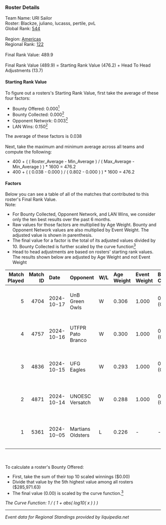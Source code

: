 ### Roster Details<br />
Team Name: URI Sailor<br />
Roster: Blackze, juliano, lucasss, pertile, pvL<br />
Global Rank: [544](../../standings_global_2025_02_28.md)<br />
<br />
Region: [Americas]( ../../standings_americas_2025_02_28.md)<br />
Regional Rank: [122]( ../../standings_americas_2025_02_28.md)<br />
<br />
Final Rank Value:  489.9<br />
<br />
Final Rank Value (489.9) = Starting Rank Value (476.2) + Head To Head Adjustments (13.7)<br />

#### Starting Rank Value<br />
To figure out a rosters's Starting Rank Value, first take the average of these four factors:<br />
- Bounty Offered: 0.000[<sup>1</sup>](#table2)
- Bounty Collected: 0.000[<sup>2</sup>](#table1)
- Opponent Network: 0.003[<sup>2</sup>](#table1)
- LAN Wins: 0.150[<sup>2</sup>](#table1)

The average of these factors is 0.038<br />
<br />
Next, take the maximum and minimum average across all teams and compute the following:<br />
- 400 + ( ( Roster_Average - Min_Average ) / ( Max_Average - Min_Average ) ) * 1600 = 476.2
- 400 + ( ( 0.038 - 0.000 ) / ( 0.802 - 0.000 ) ) * 1600 = 476.2


#### Factors<br />
Below you can see a table of all of the matches that contributed to this roster's Final Rank Value.<br />
Note:<br />

- For Bounty Collected, Opponent Network, and LAN Wins, we consider only the ten best results over the past 6 months.
- Raw values for those factors are multiplied by Age Weight. Bounty and Opponent Network values are also multiplied by Event Weight. The adjusted value is shown in parenthesis.
- The final value for a factor is the total of its adjusted values divided by 10. Bounty Collected is further scaled by the curve function[<sup>3</sup>](#curveFunction)
- Head to head adjustments are based on rosters' starting rank values. The results shown below are adjusted by Age Weight and not Event Weight
<span id="table1"></span><br />


| Match Played | Match ID | Date       | Opponent          | W/L | Age Weight | Event Weight | Bounty Collected | Opponent Network | LAN Wins  | H2H Adj. | Roster                                  |
| -: | -: | :- | :- | :- | :- | :- | :- | :- | :- | -: | :- |
|            5 |     4704 | 2024-10-17 | UnB Green Owls    | W   | 0.306      | 1.000        | 0.000 (0.000)    | 0.043 (0.013)    | 1 (0.306) |     4.59 | Blackze, juliano, lucasss, pertile, pvL |
|            4 |     4757 | 2024-10-16 | UTFPR Pato Branco | W   | 0.300      | 1.000        | 0.000 (0.000)    | 0.044 (0.013)    | 1 (0.300) |     4.43 | Blackze, juliano, lucasss, pertile, pvL |
|            3 |     4836 | 2024-10-15 | UFG Eagles        | W   | 0.293      | 1.000        | 0.000 (0.000)    | 0.014 (0.004)    | 1 (0.293) |     3.91 | Blackze, juliano, lucasss, pertile, pvL |
|            2 |     4871 | 2024-10-14 | UNOESC Versatch   | W   | 0.288      | 1.000        | 0.000 (0.000)    | 0.000 (0.000)    | 1 (0.288) |     3.60 | Blackze, juliano, lucasss, pertile, pvL |
|            1 |     5361 | 2024-10-05 | Martians Oldsters | L   | 0.226      | -            | -                | -                | -         |    -2.80 | Blackze, juliano, lucasss, pertile, pvL |

<br />
<span id="table2"></span><br />
To calculate a roster's Bounty Offered:<br />

- First, take the sum of their top 10 scaled winnings ($0.00)
- Divide that value by the 5th highest value among all rosters ($285,971.63)
- The final value (0.00) is scaled by the curve function.[<sup>3</sup>](#curveFunction)

<span id="curveFunction"></span>_The Curve Function: 1 / ( 1 + abs( log10( x ) ) )_<br />

---
_Event data for Regional Standings provided by liquipedia.net_<br />
